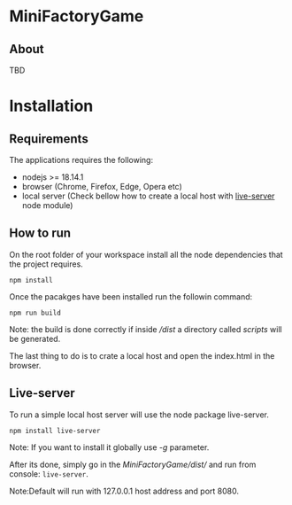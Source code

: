 # MiniFactoryGame 

## About

TBD

# Installation 

## Requirements

The applications requires the following:
* nodejs >= 18.14.1
* browser (Chrome, Firefox, Edge, Opera etc)
* local server (Check bellow how to create a local host with [live-server](#live-server) node module)

## How to run

On the root folder of your workspace install all the node dependencies that the project requires.

```
npm install
```

Once the pacakges have been installed run the followin command:

```
npm run build
```

Note:  the build is done correctly if inside _/dist_ a directory called _scripts_ will be generated. 

The last thing to do is to crate a local host and open the index.html in the browser. 

## Live-server

To run a simple local host server will use the node package live-server.
```
npm install live-server
```
Note: If you want to install it globally use _-g_ parameter.

After its done, simply go in the _MiniFactoryGame/dist/_ and run from console: ```live-server```. 

Note:Default will run with 127.0.0.1 host address and port 8080.

